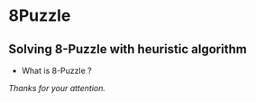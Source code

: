 # 8Puzzle
## Solving 8-Puzzle with heuristic algorithm 

* What is 8-Puzzle ?

*Thanks for your attention.*

